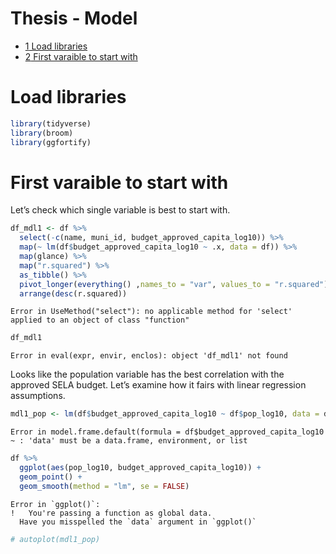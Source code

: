 Thesis - Model
================

- <a href="#load-libraries" id="toc-load-libraries"><span
  class="toc-section-number">1</span> Load libraries</a>
- <a href="#first-varaible-to-start-with"
  id="toc-first-varaible-to-start-with"><span
  class="toc-section-number">2</span> First varaible to start with</a>

# Load libraries

``` r
library(tidyverse)
library(broom)
library(ggfortify)
```

# First varaible to start with

Let’s check which single variable is best to start with.

``` r
df_mdl1 <- df %>% 
  select(-c(name, muni_id, budget_approved_capita_log10)) %>% 
  map(~ lm(df$budget_approved_capita_log10 ~ .x, data = df)) %>% 
  map(glance) %>% 
  map("r.squared") %>% 
  as_tibble() %>% 
  pivot_longer(everything() ,names_to = "var", values_to = "r.squared") %>% 
  arrange(desc(r.squared))
```

    Error in UseMethod("select"): no applicable method for 'select' applied to an object of class "function"

``` r
df_mdl1
```

    Error in eval(expr, envir, enclos): object 'df_mdl1' not found

Looks like the population variable has the best correlation with the
approved SELA budget. Let’s examine how it fairs with linear regression
assumptions.

``` r
mdl1_pop <- lm(df$budget_approved_capita_log10 ~ df$pop_log10, data = df)
```

    Error in model.frame.default(formula = df$budget_approved_capita_log10 ~ : 'data' must be a data.frame, environment, or list

``` r
df %>% 
  ggplot(aes(pop_log10, budget_approved_capita_log10)) +
  geom_point() +
  geom_smooth(method = "lm", se = FALSE)
```

    Error in `ggplot()`:
    !   You're passing a function as global data.
      Have you misspelled the `data` argument in `ggplot()`

``` r
# autoplot(mdl1_pop)
```
